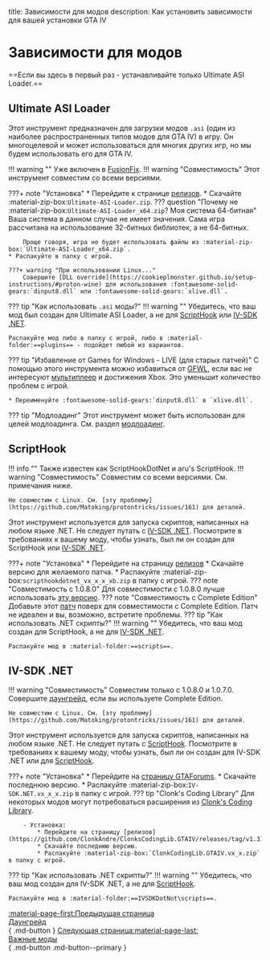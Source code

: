title: Зависимости для модов
description: Как установить зависимости для вашей установки GTA IV

# Зависимости для модов
==Если вы здесь в первый раз - устанавливайте только Ultimate ASI Loader.==

## Ultimate ASI Loader
Этот инструмент предназначен для загрузки модов `.asi` (один из наиболее распространенных типов модов для GTA IV) в игру. Он многоцелевой и может использоваться для многих других игр, но мы будем использовать его для GTA IV.

!!! warning ""
    Уже включен в [FusionFix](essential-modding/fusionfix.md).
!!! warning "Совместимость"
    Этот инструмент совместим со всеми версиями.

???+ note "Установка"
    * Перейдите к странице [релизов](https://github.com/ThirteenAG/Ultimate-ASI-Loader/releases).
    * Скачайте :material-zip-box:`Ultimate-ASI-Loader.zip`.
    ??? question "Почему не :material-zip-box:`Ultimate-ASI-Loader_x64.zip`? Моя система 64-битная"
        Ваша система в данном случае не имеет значения. Сама игра рассчитана на использование 32-битных библиотек, а не 64-битных.

        Проще говоря, игра не будет использовать файлы из :material-zip-box:`Ultimate-ASI-Loader_x64.zip`.
    * Распакуйте в папку с игрой.
    
    ???+ warning "При использовании Linux..."
        Совершите [DLL override](https://cookieplmonster.github.io/setup-instructions/#proton-wine) для использования :fontawesome-solid-gears:`dinput8.dll` или :fontawesome-solid-gears:`xlive.dll`.

??? tip "Как использовать `.asi` моды?"
    !!! warning ""
        Убедитесь, что ваш мод был создан для Ultimate ASI Loader, а не для [ScriptHook](#scripthook) или [IV-SDK .NET](#iv-sdk-net).
    
    Распакуйте мод либо в папку с игрой, либо в :material-folder:==plugins== - подойдет любой из вариантов.

??? tip "Избавление от Games for Windows - LIVE (для старых патчей)"
    С помощью этого инструмента можно избавиться от [GFWL](../multiplayer/#games-for-windows-live), если вас не интересуют [мультиплеер](multiplayer.md) и достижения Xbox. Это уменьшит количество проблем с игрой.

    * Переименуйте :fontawesome-solid-gears:`dinput8.dll` в `xlive.dll`.

??? tip "Модлоадинг"
    Этот инструмент может быть использован для целей модлоадинга. См. раздел [модлоадинг](extras/modloading.md).

## ScriptHook
!!! info ""
    Также известен как ScriptHookDotNet и aru's ScriptHook.
!!! warning "Совместимость"
    Совместим со всеми версиями. См. примечания ниже.

    Не совместим с Linux. См. [эту проблему](https://github.com/Matoking/protontricks/issues/161) для деталей.
Этот инструмент используется для запуска скриптов, написанных на любом языке .NET. Не следует путать с [IV-SDK .NET](#iv-sdk-net). Посмотрите в требованиях к вашему моду, чтобы узнать, был ли он создан для ScriptHook или [IV-SDK .NET](#iv-sdk-net).

???+ note "Установка"
    * Перейдите на страницу [релизов](https://github.com/HazardX/gta4_scripthookdotnet/releases)
    * Скачайте версию для желаемого патча.
    * Распакуйте :material-zip-box:`scripthookdotnet_vx_x_x_xb.zip` в папку с игрой.
    ??? note "Совместимость с 1.0.8.0"
        Для совместимости с 1.0.8.0 лучше использовать [эту версию](https://gtaforums.com/topic/946154-release-gtaiv-net-scripthook-v1718-support-for-gta-iv-1080-and-eflc-1130-by-arinc9-zolika1351/).
    ??? note "Совместимость с Complete Edition"
        Добавьте этот [патч](https://www.lcpdfr.com/downloads/gta4mods/g17media/26726-compatibility-patch-for-gta-iv-complete-edition/) поверх для совместимости с Complete Edition. Патч не идеален и вы, возможно, встретите проблемы.
??? tip "Как использовать .NET скрипты?"
    !!! warning ""
        Убедитесь, что ваш мод создан для ScriptHook, а не для [IV-SDK .NET](#iv-sdk-net).

    Распакуйте мод в :material-folder:==scripts==.

## IV-SDK .NET
!!! warning "Совместимость"
    Совместим только с 1.0.8.0 и 1.0.7.0. Совершите [даунгрейд](downgrading.md), если вы используете Complete Edition.

    Не совместим с Linux. См. [эту проблему](https://github.com/Matoking/protontricks/issues/161) для деталей.
Этот инструмент используется для запуска скриптов, написанных на любом языке .NET. Не следует путать с [ScriptHook](#scripthook). Посмотрите в требованиях к вашему моду, чтобы узнать, был ли он создан для IV-SDK .NET или для [ScriptHook](#scripthook).

???+ note "Установка"
    * Перейдите на [страницу GTAForums](https://gtaforums.com/topic/986510-iv-sdk-net/).
    * Скачайте последнюю версию.
    * Распакуйте :material-zip-box:`IV-SDK.NET.vx_x_x.zip` в папку с игрой.
    ??? tip "Clonk's Coding Library"
        Для некоторых модов могут потребоваться расширения из [Clonk's Coding Library](https://github.com/ClonkAndre/ClonksCodingLib.GTAIV/).
        
        - Установка:
            * Перейдите на страницу [релизов](https://github.com/ClonkAndre/ClonksCodingLib.GTAIV/releases/tag/v1.3).
            * Скачайте последнюю версию.
            * Распакуйте :material-zip-box:`ClonkCodingLib.GTAIV.vx_x.zip` в папку с игрой.
??? tip "Как использовать .NET скрипты?"
    !!! warning ""
    Убедитесь, что ваш мод создан для IV-SDK .NET, а не для [ScriptHook](#scripthook).

    Распакуйте мод в :material-folder:==IVSDKDotNot\scripts==.

[:material-page-first:Предыдущая страница <br>Даунгрейд</br>](downgrading.md){ .md-button } [Следующая страница:material-page-last: <br>Важные моды</br>](essential-modding/index.md){ .md-button .md-button--primary }